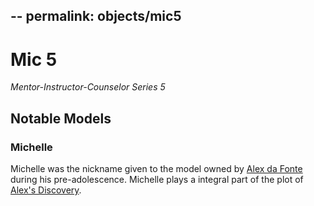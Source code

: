 --
permalink: objects/mic5
--

# Mic 5

*Mentor-Instructor-Counselor Series 5*

## Notable Models

### Michelle

Michelle was the nickname given to the model owned by [Alex da Fonte](/people/alex_da_fonte) during his pre-adolescence.
Michelle plays a integral part of the plot of [Alex's Discovery](/media/short_stories/alexs_discovery).
